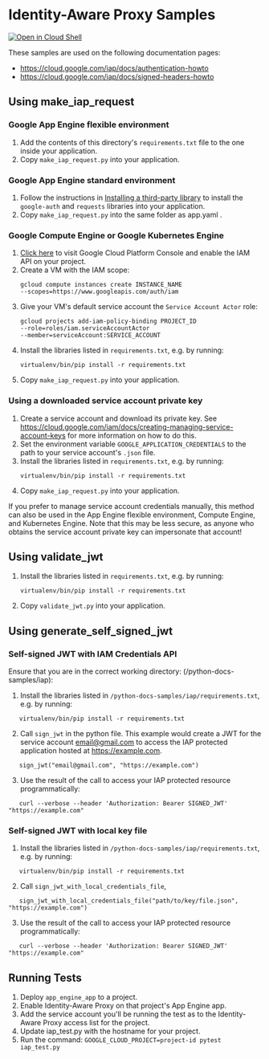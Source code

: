 # Identity-Aware Proxy Samples

[![Open in Cloud Shell][shell_img]][shell_link]

[shell_img]: http://gstatic.com/cloudssh/images/open-btn.png
[shell_link]: https://console.cloud.google.com/cloudshell/open?git_repo=https://github.com/GoogleCloudPlatform/python-docs-samples&page=editor&open_in_editor=iap/README.md

<!-- auto-doc-link -->
These samples are used on the following documentation pages:

>
* https://cloud.google.com/iap/docs/authentication-howto
* https://cloud.google.com/iap/docs/signed-headers-howto

<!-- end-auto-doc-link -->

## Using make_iap_request

### Google App Engine flexible environment

1. Add the contents of this directory's `requirements.txt` file to the one
   inside your application.
2. Copy `make_iap_request.py` into your application.

### Google App Engine standard environment

1. Follow the instructions
   in
   [Installing a third-party library](https://cloud.google.com/appengine/docs/python/tools/using-libraries-python-27#installing_a_third-party_library) to
   install the `google-auth` and `requests` libraries into your application.
2. Copy `make_iap_request.py` into the same folder as app.yaml .

### Google Compute Engine or Google Kubernetes Engine

1. [Click here](https://console.cloud.google.com/flows/enableapi?apiid=iam.googleapis.com&showconfirmation=true) to visit Google Cloud Platform Console and enable the IAM API on your project.
2. Create a VM with the IAM scope:
   ```
   gcloud compute instances create INSTANCE_NAME
   --scopes=https://www.googleapis.com/auth/iam
   ```
3. Give your VM's default service account the `Service Account Actor` role:
   ```
   gcloud projects add-iam-policy-binding PROJECT_ID
   --role=roles/iam.serviceAccountActor
   --member=serviceAccount:SERVICE_ACCOUNT
   ```
4. Install the libraries listed in `requirements.txt`, e.g. by running:
   ```
   virtualenv/bin/pip install -r requirements.txt
   ```
5. Copy `make_iap_request.py` into your application.

### Using a downloaded service account private key

1. Create a service account and download its private key.
   See https://cloud.google.com/iam/docs/creating-managing-service-account-keys
   for more information on how to do this.
2. Set the environment variable `GOOGLE_APPLICATION_CREDENTIALS` to the path
   to your service account's `.json` file.
3. Install the libraries listed in `requirements.txt`, e.g. by running:
   ```
   virtualenv/bin/pip install -r requirements.txt
   ```
4. Copy `make_iap_request.py` into your application.

If you prefer to manage service account credentials manually, this method can
also be used in the App Engine flexible environment, Compute Engine, and
Kubernetes Engine. Note that this may be less secure, as anyone who obtains the
service account private key can impersonate that account!

## Using validate_jwt

1. Install the libraries listed in `requirements.txt`, e.g. by running:
   ```
   virtualenv/bin/pip install -r requirements.txt
   ```
2. Copy `validate_jwt.py` into your application.

## Using generate_self_signed_jwt

### Self-signed JWT with IAM Credentials API

Ensure that you are in the correct working directory: (/python-docs-samples/iap):

1. Install the libraries listed in `/python-docs-samples/iap/requirements.txt`, e.g. by running:

```
   virtualenv/bin/pip install -r requirements.txt
```

2. Call `sign_jwt` in the python file. This example would create a JWT for the service account email@gmail.com to access the IAP protected application hosted at https://example.com.

```
   sign_jwt("email@gmail.com", "https://example.com")
``` 

3. Use the result of the call to access your IAP protected resource programmatically: 
```
   curl --verbose --header 'Authorization: Bearer SIGNED_JWT' "https://example.com"
```


### Self-signed JWT with local key file
1. Install the libraries listed in `/python-docs-samples/iap/requirements.txt`, e.g. by running:

```
   virtualenv/bin/pip install -r requirements.txt
```

2. Call `sign_jwt_with_local_credentials_file`, 
```
   sign_jwt_with_local_credentials_file("path/to/key/file.json", "https://example.com")
```

3. Use the result of the call to access your IAP protected resource programmatically: 
```
   curl --verbose --header 'Authorization: Bearer SIGNED_JWT' "https://example.com"
```
## Running Tests

1. Deploy `app_engine_app` to a project.
2. Enable Identity-Aware Proxy on that project's App Engine app.
3. Add the service account you'll be running the test as to the
   Identity-Aware Proxy access list for the project.
4. Update iap_test.py with the hostname for your project.
5. Run the command: ```GOOGLE_CLOUD_PROJECT=project-id pytest iap_test.py```
